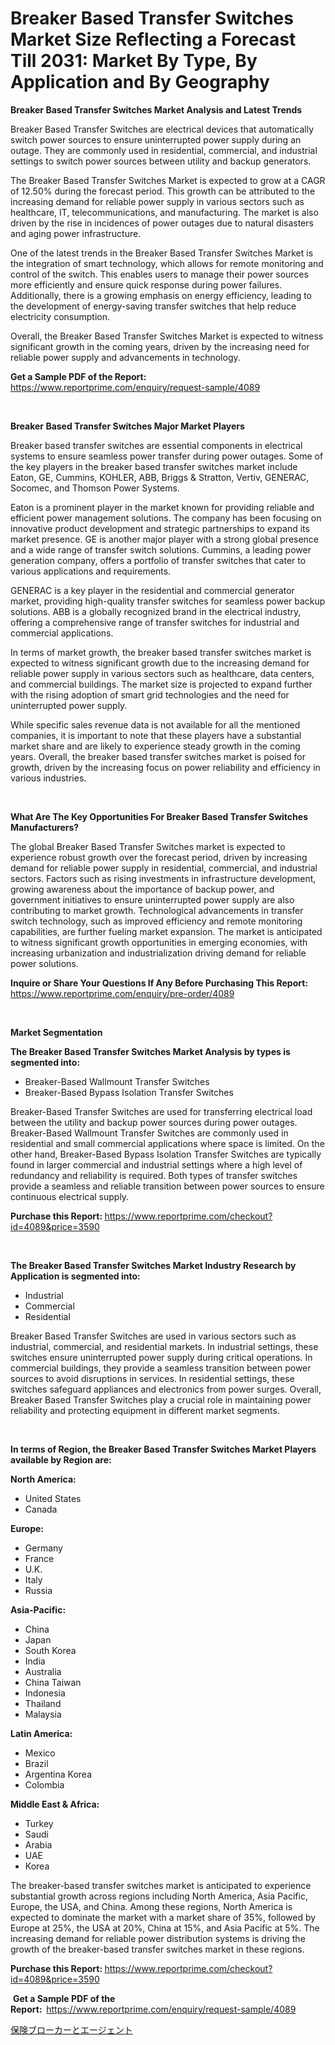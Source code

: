 <p><h1>Breaker Based Transfer Switches Market Size Reflecting a Forecast Till 2031: Market By Type, By Application and By Geography</h1></p><p><strong>Breaker Based Transfer Switches Market Analysis and Latest Trends</strong></p>
<p><p>Breaker Based Transfer Switches are electrical devices that automatically switch power sources to ensure uninterrupted power supply during an outage. They are commonly used in residential, commercial, and industrial settings to switch power sources between utility and backup generators.</p><p>The Breaker Based Transfer Switches Market is expected to grow at a CAGR of 12.50% during the forecast period. This growth can be attributed to the increasing demand for reliable power supply in various sectors such as healthcare, IT, telecommunications, and manufacturing. The market is also driven by the rise in incidences of power outages due to natural disasters and aging power infrastructure.</p><p>One of the latest trends in the Breaker Based Transfer Switches Market is the integration of smart technology, which allows for remote monitoring and control of the switch. This enables users to manage their power sources more efficiently and ensure quick response during power failures. Additionally, there is a growing emphasis on energy efficiency, leading to the development of energy-saving transfer switches that help reduce electricity consumption.</p><p>Overall, the Breaker Based Transfer Switches Market is expected to witness significant growth in the coming years, driven by the increasing need for reliable power supply and advancements in technology.</p></p>
<p><strong>Get a Sample PDF of the Report:&nbsp;</strong> <a href="https://www.reportprime.com/enquiry/request-sample/4089">https://www.reportprime.com/enquiry/request-sample/4089</a></p>
<p>&nbsp;</p>
<p><strong>Breaker Based Transfer Switches Major Market Players</strong></p>
<p><p>Breaker based transfer switches are essential components in electrical systems to ensure seamless power transfer during power outages. Some of the key players in the breaker based transfer switches market include Eaton, GE, Cummins, KOHLER, ABB, Briggs & Stratton, Vertiv, GENERAC, Socomec, and Thomson Power Systems.</p><p>Eaton is a prominent player in the market known for providing reliable and efficient power management solutions. The company has been focusing on innovative product development and strategic partnerships to expand its market presence. GE is another major player with a strong global presence and a wide range of transfer switch solutions. Cummins, a leading power generation company, offers a portfolio of transfer switches that cater to various applications and requirements.</p><p>GENERAC is a key player in the residential and commercial generator market, providing high-quality transfer switches for seamless power backup solutions. ABB is a globally recognized brand in the electrical industry, offering a comprehensive range of transfer switches for industrial and commercial applications.</p><p>In terms of market growth, the breaker based transfer switches market is expected to witness significant growth due to the increasing demand for reliable power supply in various sectors such as healthcare, data centers, and commercial buildings. The market size is projected to expand further with the rising adoption of smart grid technologies and the need for uninterrupted power supply.</p><p>While specific sales revenue data is not available for all the mentioned companies, it is important to note that these players have a substantial market share and are likely to experience steady growth in the coming years. Overall, the breaker based transfer switches market is poised for growth, driven by the increasing focus on power reliability and efficiency in various industries.</p></p>
<p>&nbsp;</p>
<p><strong>What Are The Key Opportunities For Breaker Based Transfer Switches Manufacturers?</strong></p>
<p><p>The global Breaker Based Transfer Switches market is expected to experience robust growth over the forecast period, driven by increasing demand for reliable power supply in residential, commercial, and industrial sectors. Factors such as rising investments in infrastructure development, growing awareness about the importance of backup power, and government initiatives to ensure uninterrupted power supply are also contributing to market growth. Technological advancements in transfer switch technology, such as improved efficiency and remote monitoring capabilities, are further fueling market expansion. The market is anticipated to witness significant growth opportunities in emerging economies, with increasing urbanization and industrialization driving demand for reliable power solutions.</p></p>
<p><strong>Inquire or Share Your Questions If Any Before Purchasing This Report:</strong> <a href="https://www.reportprime.com/enquiry/pre-order/4089">https://www.reportprime.com/enquiry/pre-order/4089</a></p>
<p>&nbsp;</p>
<p><strong>Market Segmentation</strong></p>
<p><strong>The Breaker Based Transfer Switches Market Analysis by types is segmented into:</strong></p>
<p><ul><li>Breaker-Based Wallmount Transfer Switches</li><li>Breaker-Based Bypass Isolation Transfer Switches</li></ul></p>
<p><p>Breaker-Based Transfer Switches are used for transferring electrical load between the utility and backup power sources during power outages. Breaker-Based Wallmount Transfer Switches are commonly used in residential and small commercial applications where space is limited. On the other hand, Breaker-Based Bypass Isolation Transfer Switches are typically found in larger commercial and industrial settings where a high level of redundancy and reliability is required. Both types of transfer switches provide a seamless and reliable transition between power sources to ensure continuous electrical supply.</p></p>
<p><strong>Purchase this Report:&nbsp;</strong><a href="https://www.reportprime.com/checkout?id=4089&price=3590">https://www.reportprime.com/checkout?id=4089&price=3590</a></p>
<p>&nbsp;</p>
<p><strong>The Breaker Based Transfer Switches Market Industry Research by Application is segmented into:</strong></p>
<p><ul><li>Industrial</li><li>Commercial</li><li>Residential</li></ul></p>
<p><p>Breaker Based Transfer Switches are used in various sectors such as industrial, commercial, and residential markets. In industrial settings, these switches ensure uninterrupted power supply during critical operations. In commercial buildings, they provide a seamless transition between power sources to avoid disruptions in services. In residential settings, these switches safeguard appliances and electronics from power surges. Overall, Breaker Based Transfer Switches play a crucial role in maintaining power reliability and protecting equipment in different market segments.</p></p>
<p>&nbsp;</p>
<p><strong>In terms of Region, the Breaker Based Transfer Switches Market Players available by Region are:</strong></p>
<p>
    <p> <strong> North America: </strong>
        <ul>
            <li>United States</li>
            <li>Canada</li>
        </ul>
        </p> 
    <p> <strong> Europe: </strong>
        <ul>
            <li>Germany</li>
            <li>France</li>
            <li>U.K.</li>
            <li>Italy</li>
            <li>Russia</li>
        </ul>
        </p> 
    <p> <strong> Asia-Pacific: </strong>
        <ul>
            <li>China</li>
            <li>Japan</li>
            <li>South Korea</li>
            <li>India</li>
            <li>Australia</li>
            <li>China Taiwan</li>
            <li>Indonesia</li>
            <li>Thailand</li>
            <li>Malaysia</li>
        </ul>
        </p> 
    <p> <strong> Latin America: </strong>
        <ul>
            <li>Mexico</li>
            <li>Brazil</li>
            <li>Argentina Korea</li>
            <li>Colombia</li>
        </ul>
        </p> 
    <p> <strong> Middle East & Africa: </strong>
        <ul>
            <li>Turkey</li>
            <li>Saudi</li>
            <li>Arabia</li>
            <li>UAE</li>
            <li>Korea</li>
        </ul>
    </p>
    </p>
<p><p>The breaker-based transfer switches market is anticipated to experience substantial growth across regions including North America, Asia Pacific, Europe, the USA, and China. Among these regions, North America is expected to dominate the market with a market share of 35%, followed by Europe at 25%, the USA at 20%, China at 15%, and Asia Pacific at 5%. The increasing demand for reliable power distribution systems is driving the growth of the breaker-based transfer switches market in these regions.</p></p>
<p><strong>Purchase this Report: </strong><a href="https://www.reportprime.com/checkout?id=4089&price=3590">https://www.reportprime.com/checkout?id=4089&price=3590</a></p>
<p>&nbsp;<strong>Get a Sample PDF of the Report:&nbsp;&nbsp;</strong><a href="https://www.reportprime.com/enquiry/request-sample/4089">https://www.reportprime.com/enquiry/request-sample/4089</a></p>
<p><strong></strong></p>
<p><p><a href="https://github.com/SantosDicki04/Market-Research-Report-List-1/blob/main/286342014956.md">保険ブローカーとエージェント</a></p></p>